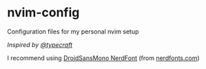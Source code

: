 # nvim-config
Configuration files for my personal nvim setup

*Inspired by [@typecraft](https://www.youtube.com/@typecraft_dev)*

I recommend using [DroidSansMono NerdFont](https://github.com/ryanoasis/nerd-fonts/releases/download/v3.1.1/DroidSansMono.zip) (from [nerdfonts.com](https://www.nerdfonts.com/font-downloads))
